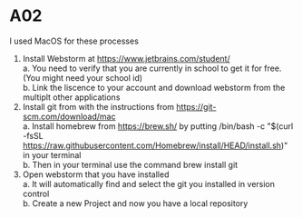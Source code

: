 # A02
I used MacOS for these processes
1. Install Webstorm at https://www.jetbrains.com/student/ \
   	a. You need to verify that you are currently in school to get it for free. (You might need your school id) \
    b. Link the liscence to your account and download webstorm from the multiplt other applications
2. Install git from with the instructions from https://git-scm.com/download/mac \
    a. Install homebrew from https://brew.sh/ by putting /bin/bash -c "$(curl -fsSL https://raw.githubusercontent.com/Homebrew/install/HEAD/install.sh)" in your terminal\
    b. Then in your terminal use the command brew install git
3. Open webstorm that you have installed \
    a. It will automatically find and select the git you installed in version control \
    b. Create a new Project and now you have a local repository
